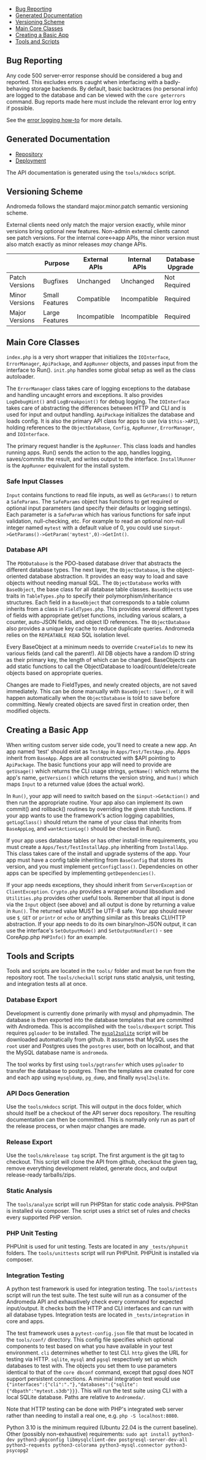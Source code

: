 * [Bug Reporting](#bug-reporting)
* [Generated Documentation](#generated-documentation)
* [Versioning Scheme](#versioning-scheme)
* [Main Core Classes](#main-core-classes)
* [Creating a Basic App](#creating-a-basic-app)
* [Tools and Scripts](#tools-and-scripts)


## Bug Reporting

Any code 500 server-error response should be considered a bug and reported.  This excludes errors caught when interfacing with a badly-behaving storage backends.  By default, basic backtraces (no personal info) are logged to the database and can be viewed with the `core geterrors` command.  Bug reports made here must include the relevant error log entry if possible.

See the [error logging how-to](Core-and-CoreApp.md#error-logging) for more details.


## Generated Documentation

* [Repository](https://github.com/irondrive/andromeda-server-docs)
* [Deployment](https://irondrive.github.io/andromeda-server-docs)

The API documentation is generated using the `tools/mkdocs` script.


## Versioning Scheme

Andromeda follows the standard major.minor.patch semantic versioning scheme.

External clients need only match the major version exactly, while minor versions bring optional new features.  Non-admin external clients cannot see patch versions.  For the internal core<->app APIs, the minor version must also match exactly as minor releases _may_ change APIs.

|                | Purpose | External APIs | Internal APIs | Database Upgrade |
| ------------- | ------------- | ------------- | ------------- | ------------- |
| Patch Versions | Bugfixes | Unchanged | Unchanged | Not Required |
| Minor Versions | Small Features | Compatible | Incompatible | Required |
| Major Versions | Large Features | Incompatible | Incompatible | Required |


## Main Core Classes

`index.php` is a very short wrapper that initializes the `IOInterface`, `ErrorManager`, `ApiPackage`, and `AppRunner` objects, and passes input from the interface to Run().  `init.php` handles some global setup as well as the class autoloader.

The `ErrorManager` class takes care of logging exceptions to the database and handling uncaught errors and exceptions. It also provides `LogDebugHint()` and `LogBreakpoint()` for debug logging. The `IOInterface` takes care of abstracting the differences between HTTP and CLI and is used for input and output handling.  `ApiPackage` initializes the database and loads config.  It is also the primary API class for apps to use (via `$this->API`), holding references to the `ObjectDatabase`, `Config`, `AppRunner`, `ErrorManager`, and `IOInterface`.  

The primary request handler is the `AppRunner`.  This class loads and handles running apps.  Run() sends the action to the app, handles logging, saves/commits the result, and writes output to the interface.  `InstallRunner` is the `AppRunner` equivalent for the install system.  

### Safe Input Classes
`Input` contains functions to read file inputs, as well as `GetParams()` to return a `SafeParams`.  The `SafeParams` object has functions to get required or optional input parameters (and specify their defaults or logging settings).  Each parameter is a `SafeParam` which has various functions for safe input validation, null-checking, etc.  For example to read an optional non-null integer named `mytest` with a default value of 0, you could use `$input->GetParams()->GetParam('mytest',0)->GetInt()`.


### Database API
The `PDODatabase` is the PDO-based database driver that abstracts the different database types.  The next layer, the `ObjectDatabase`, is the object-oriented database abstraction.  It provides an easy way to load and save objects without needing manual SQL.  The `ObjectDatabase` works with `BaseObject`, the base class for all database table classes.  `BaseObject`s use traits in `TableTypes.php` to specify their polymorphism/inheritance structures.  Each field in a `BaseObject` that corresponds to a table column inherits from a class in `FieldTypes.php`.  This provides several different types of fields with appropriate get/set functions, including various scalars, a counter, auto-JSON fields, and object ID references.  The `ObjectDatabase` also provides a unique key cache to reduce duplicate queries.  Andromeda relies on the `REPEATABLE READ` SQL isolation level.  

Every BaseObject at a minimum needs to override `CreateFields` to new its various fields (and call the parent!).  All DB objects have a random ID string as their primary key, the length of which can be changed.  BaseObjects can add static functions to call the ObjectDatabase to load/count/delete/create objects based on appropriate queries.  

Changes are made to FieldTypes, and newly created objects, are not saved immediately.  This can be done manually with `BaseObject::Save()`, or it will happen automatically when the `ObjectDatabase` is told to save before committing.  Newly created objects are saved first in creation order, then modified objects.  


## Creating a Basic App

When writing custom server side code, you'll need to create a new app.  An app named 'test' should exist as `TestApp` in `Apps/Test/TestApp.php`.  Apps inherit from `BaseApp`.  Apps are all constructed with $API pointing to `ApiPackage`.  The basic functions your app will need to provide are `getUsage()` which returns the CLI usage strings, `getName()` which returns the app's name, `getVersion()` which returns the version string, and `Run()` which maps `Input` to a returned value (does the actual work).  

In `Run()`, your app will need to switch based on the `$input->GetAction()` and then run the appropriate routine.  Your app also can implement its own commit() and rollback() routines by overriding the given stub functions.  If your app wants to use the framework's action logging capabilities, `getLogClass()` should return the name of your class that inherits from `BaseAppLog`, and `wantActionLog()` should be checked in Run().  

If your app uses database tables or has other install-time requirements, you must create a `Apps/Test/TestInstallApp.php` inheriting from `InstallApp`.  This class takes care of the install and upgrade systems of the app.  Your app must have a config table inheriting from `BaseConfig` that stores its version, and you must implement `getConfigClass()`.  Dependencies on other apps can be specified by implementing `getDependencies()`.

If your app needs exceptions, they should inherit from `ServerException` or `ClientException`.  `Crypto.php` provides a wrapper around libsodium and `Utilities.php` provides other useful tools. Remember that all input is done via the `Input` object (see above) and all output is done by returning a value in `Run()`.  The returned value MUST be UTF-8 safe.  Your app should never use `$_GET` or `printr` or `echo` or anything similar as this breaks CLI/HTTP abstraction.  If your app needs to do its own binary/non-JSON output, it can use the interface's `SetOutputMode()` and `SetOutputHandler()` - see CoreApp.php `PHPInfo()` for an example. 


## Tools and Scripts

Tools and scripts are located in the `tools/` folder and must be run from the repository root.  The `tools/checkall` script runs static analysis, unit testing, and integration tests all at once.

### Database Export
Development is currently done primarily with mysql and phpmyadmin.  The database is then exported into the database templates that are committed with Andromeda.  This is accomplished with the `tools/dbexport` script.  This requires `pgloader` to be installed.  The [`mysql2sqlite`](https://github.com/dumblob/mysql2sqlite) script will be downloaded automatically from github.  It assumes that MySQL uses the `root` user and Postgres uses the `postgres` user, both on localhost, and that the MySQL database name is `andromeda`.

The tool works by first using `tools/pgtransfer` which uses `pgloader` to transfer the database to postgres.  Then the templates are created for core and each app using `mysqldump`, `pg_dump`, and finally `mysql2sqlite`.  

### API Docs Generation
Use the `tools/mkdocs` script.  This will output in the docs folder, which should itself be a checkout of the API server docs repository.  The resulting documentation can then be committed.  This is normally only run as part of the release process, or when major changes are made.

### Release Export
Use the `tools/mkrelease tag` script. The first argument is the git tag to checkout.  This script will clone the API from github, checkout the given tag, remove everything development related, generate docs, and output release-ready tarballs/zips.  

### Static Analysis
The `tools/analyze` script will run PHPStan for static code analysis.  PHPStan is installed via composer.  The script uses a strict set of rules and checks every supported PHP version.

### PHP Unit Testing
PHPUnit is used for unit testing.  Tests are located in any `_tests/phpunit` folders.  The `tools/unittests` script will run PHPUnit.  PHPUnit is installed via composer.

### Integration Testing
A python test framework is used for integration testing.  The `tools/inttests` script will run the test suite.  The test suite will run as a consumer of the Andromeda API and exhaustively check every command for expected input/output.  It checks both the HTTP and CLI interfaces and can run with all database types.  Integration tests are located in `_tests/integration` in core and apps.

The test framework uses a `pytest-config.json` file that must be located in the `tools/conf/` directory.  This config file specifies which optional components to test based on what you have available in your test environment.  `cli` determines whether to test CLI.  `http` gives the URL for testing via HTTP. `sqlite`, `mysql` and `pgsql` respectively set up which databases to test with.  The objects you set them to use parameters identical to that of the `core dbconf` command, except that pgsql does NOT support persistent connections.  A minimal integration test would use `{"interfaces":{"cli":"."},"databases":{"sqlite":{"dbpath":"mytest.s3db"}}}`.  This will run the test suite using CLI with a local SQLite database. Paths are relative to `Andromeda/`.

Note that HTTP testing can be done with PHP's integrated web server rather than needing to install a real one, e.g. `php -S localhost:8080`.  

Python 3.10 is the minimum required (Ubuntu 22.04 is the current baseline).  Other (possibly non-exhaustive) requirements: `sudo apt install python3-dev python3-pkgconfig libmysqlclient-dev postgresql-server-dev-all python3-requests python3-colorama python3-mysql.connector python3-psycopg2`
